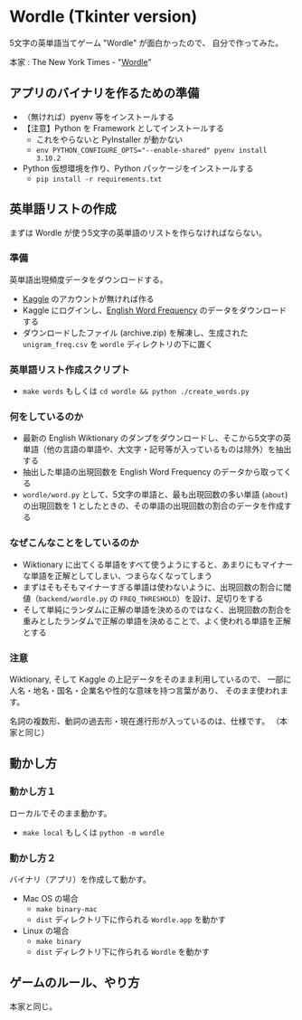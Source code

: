 # Wordle (Tkinter version)

5文字の英単語当てゲーム "Wordle" が面白かったので、
自分で作ってみた。

本家 : The New York Times - "[Wordle](https://www.nytimes.com/games/wordle/index.html)"

## アプリのバイナリを作るための準備

* （無ければ）pyenv 等をインストールする
* 【注意】Python を Framework としてインストールする
    * これをやらないと PyInstaller が動かない
    * `env PYTHON_CONFIGURE_OPTS="--enable-shared" pyenv install 3.10.2`
* Python 仮想環境を作り、Python パッケージをインストールする
    * `pip install -r requirements.txt`

## 英単語リストの作成

まずは Wordle が使う5文字の英単語のリストを作らなければならない。

### 準備

英単語出現頻度データをダウンロードする。

* [Kaggle](https://www.kaggle.com/) のアカウントが無ければ作る
* Kaggle にログインし、[English Word Frequency](https://www.kaggle.com/rtatman/english-word-frequency) のデータをダウンロードする
* ダウンロードしたファイル (archive.zip) を解凍し、生成された `unigram_freq.csv` を `wordle` ディレクトリの下に置く

### 英単語リスト作成スクリプト

* `make words` もしくは `cd wordle && python ./create_words.py`

### 何をしているのか

* 最新の English Wiktionary のダンプをダウンロードし、そこから5文字の英単語（他の言語の単語や、大文字・記号等が入っているものは除外）を抽出する
* 抽出した単語の出現回数を English Word Frequency のデータから取ってくる
* `wordle/word.py` として、5文字の単語と、最も出現回数の多い単語 (`about`) の出現回数を 1 としたときの、その単語の出現回数の割合のデータを作成する

### なぜこんなことをしているのか

* Wiktionary に出てくる単語をすべて使うようにすると、あまりにもマイナーな単語を正解としてしまい、つまらなくなってしまう
* まずはそもそもマイナーすぎる単語は使わないように、出現回数の割合に閾値（`backend/wordle.py` の `FREQ_THRESHOLD`）を設け、足切りをする
* そして単純にランダムに正解の単語を決めるのではなく、出現回数の割合を重みとしたランダムで正解の単語を決めることで、よく使われる単語を正解とする

### 注意

Wiktionary, そして Kaggle の上記データをそのまま利用しているので、
一部に人名・地名・国名・企業名や性的な意味を持つ言葉があり、
そのまま使われます。

名詞の複数形、動詞の過去形・現在進行形が入っているのは、仕様です。
（本家と同じ）

## 動かし方

### 動かし方１

ローカルでそのまま動かす。

* `make local` もしくは `python -m wordle`

### 動かし方２

バイナリ（アプリ）を作成して動かす。

* Mac OS の場合
    * `make binary-mac`
    * `dist` ディレクトリ下に作られる `Wordle.app` を動かす
* Linux の場合
    * `make binary`
    * `dist` ディレクトリ下に作られる `Wordle` を動かす

## ゲームのルール、やり方

本家と同じ。
